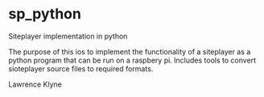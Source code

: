 sp_python
=========

Siteplayer implementation in python

The purpose of this ios to implement the functionality of a siteplayer as a python program
that can be run on a raspbery pi. Includes tools to convert sioteplayer source files
to required formats.

Lawrence Klyne

